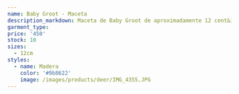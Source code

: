 ```yaml
---
name: Baby Groot - Maceta
description_markdown: Maceta de Baby Groot de aproximadamente 12 cent&iacute;metros de alto.
garment_type:
price: '450'
stock: 10
sizes:
  - 12cm
styles:
  - name: Madera
    color: '#9b8622'
    image: /images/products/deer/IMG_4355.JPG
---
```

